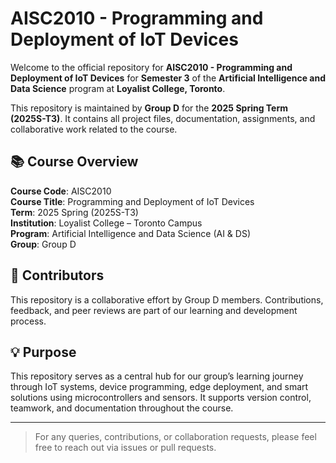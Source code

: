 # AISC2010 - Programming and Deployment of IoT Devices

Welcome to the official repository for **AISC2010 - Programming and Deployment of IoT Devices** for **Semester 3** of the **Artificial Intelligence and Data Science** program at **Loyalist College, Toronto**.

This repository is maintained by **Group D** for the **2025 Spring Term (2025S-T3)**. It contains all project files, documentation, assignments, and collaborative work related to the course.

## 📚 Course Overview

**Course Code**: AISC2010  
**Course Title**: Programming and Deployment of IoT Devices  
**Term**: 2025 Spring (2025S-T3)  
**Institution**: Loyalist College – Toronto Campus  
**Program**: Artificial Intelligence and Data Science (AI & DS)  
**Group**: Group D

## 🤝 Contributors

This repository is a collaborative effort by Group D members. Contributions, feedback, and peer reviews are part of our learning and development process.

## 💡 Purpose

This repository serves as a central hub for our group’s learning journey through IoT systems, device programming, edge deployment, and smart solutions using microcontrollers and sensors. It supports version control, teamwork, and documentation throughout the course.

---

> For any queries, contributions, or collaboration requests, please feel free to reach out via issues or pull requests.
